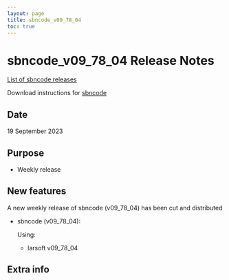 ```yaml
---
layout: page
title: sbncode_v09_78_04
toc: true
---
```


sbncode_v09_78_04 Release Notes
=======================================================================================

[List of sbncode releases](https://sbnsoftware.github.io/AnalysisInfrastructure/ReleaseManagement/Releases/List_of_SBN_code_releases)

Download instructions for [sbncode]()

Date
---------------------------------------------------
19 September 2023

Purpose
---------------------------------------------------
* Weekly release

New features
---------------------------------------------------
A new weekly release of sbncode (v09_78_04) has been cut and distributed

* sbncode (v09_78_04):
  
  Using:
  * larsoft         v09_78_04

Extra info
---------------------------------------------------
